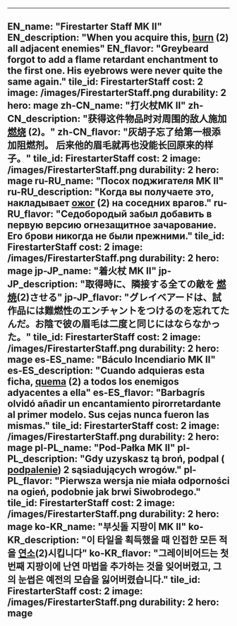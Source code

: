 ---

EN_name: "Firestarter Staff MK II"
EN_description: "When you acquire this,  <u>burn</u> (2) all adjacent enemies"
EN_flavor: "Greybeard forgot to add a flame retardant enchantment to the first one. His eyebrows were never quite the same again."
tile_id: FirestarterStaff
cost: 2
image: /images/FirestarterStaff.png
durability: 2
hero: mage
zh-CN_name: "打火杖MK II"
zh-CN_description: "获得这件物品时对周围的敌人施加 <u>燃烧</u> (2)。"
zh-CN_flavor: "灰胡子忘了给第一根添加阻燃剂。 后来他的眉毛就再也没能长回原来的样子。"
tile_id: FirestarterStaff
cost: 2
image: /images/FirestarterStaff.png
durability: 2
hero: mage
ru-RU_name: "Посох поджигателя MK II"
ru-RU_description: "Когда вы получаете это, накладывает  <u>ожог</u> (2) на соседних врагов."
ru-RU_flavor: "Седобородый забыл добавить в первую версию огнезащитное зачарование. Его брови никогда не были прежними."
tile_id: FirestarterStaff
cost: 2
image: /images/FirestarterStaff.png
durability: 2
hero: mage
jp-JP_name: "着火杖 MK II"
jp-JP_description: "取得時に、隣接する全ての敵を <u>燃焼</u>(2)させる"
jp-JP_flavor: "グレイベアードは、試作品には難燃性のエンチャントをつけるのを忘れてたんだ。お陰で彼の眉毛は二度と同じにはならなかった。"
tile_id: FirestarterStaff
cost: 2
image: /images/FirestarterStaff.png
durability: 2
hero: mage
es-ES_name: "Báculo Incendiario MK II"
es-ES_description: "Cuando adquieras esta ficha,  <u>quema</u> (2) a todos los enemigos adyacentes a ella"
es-ES_flavor: "Barbagrís olvidó añadir un encantamiento pirorretardante al primer modelo. Sus cejas nunca fueron las mismas."
tile_id: FirestarterStaff
cost: 2
image: /images/FirestarterStaff.png
durability: 2
hero: mage
pl-PL_name: "Pod-Pałka MK II"
pl-PL_description: "Gdy uzyskasz tą broń, podpal ( <u>podpalenie</u>) 2 sąsiadujących wrogów."
pl-PL_flavor: "Pierwsza wersja nie miała odporności na ogień, podobnie jak brwi Siwobrodego."
tile_id: FirestarterStaff
cost: 2
image: /images/FirestarterStaff.png
durability: 2
hero: mage
ko-KR_name: "부싯돌 지팡이 MK II"
ko-KR_description: "이 타일을 획득했을 때 인접한 모든 적을  <u>연소</u>(2)시킵니다"
ko-KR_flavor: "그레이비어드는 첫 번째 지팡이에 난연 마법을 추가하는 것을 잊어버렸고, 그의 눈썹은 예전의 모습을 잃어버렸습니다."
tile_id: FirestarterStaff
cost: 2
image: /images/FirestarterStaff.png
durability: 2
hero: mage
---